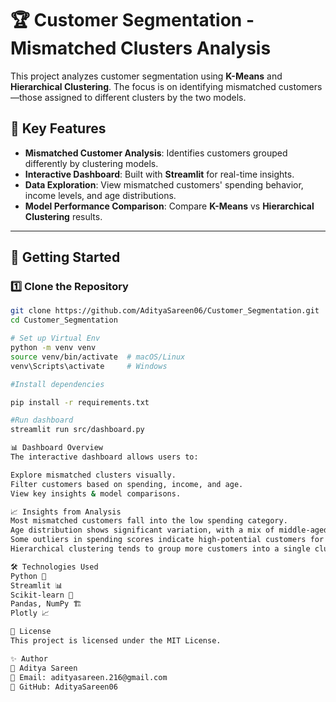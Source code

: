 # 🏆 Customer Segmentation - Mismatched Clusters Analysis

This project analyzes customer segmentation using **K-Means** and **Hierarchical Clustering**. The focus is on identifying mismatched customers—those assigned to different clusters by the two models.

## 📌 Key Features

- **Mismatched Customer Analysis**: Identifies customers grouped differently by clustering models.
- **Interactive Dashboard**: Built with **Streamlit** for real-time insights.
- **Data Exploration**: View mismatched customers' spending behavior, income levels, and age distributions.
- **Model Performance Comparison**: Compare **K-Means** vs **Hierarchical Clustering** results.

---

## 🚀 Getting Started

### 1️⃣ Clone the Repository
```bash
git clone https://github.com/AdityaSareen06/Customer_Segmentation.git
cd Customer_Segmentation

# Set up Virtual Env
python -m venv venv
source venv/bin/activate  # macOS/Linux
venv\Scripts\activate     # Windows

#Install dependencies 

pip install -r requirements.txt

#Run dashboard
streamlit run src/dashboard.py

📊 Dashboard Overview
The interactive dashboard allows users to:

Explore mismatched clusters visually.
Filter customers based on spending, income, and age.
View key insights & model comparisons.

📈 Insights from Analysis
Most mismatched customers fall into the low spending category.
Age distribution shows significant variation, with a mix of middle-aged and senior customers.
Some outliers in spending scores indicate high-potential customers for premium offers.
Hierarchical clustering tends to group more customers into a single cluster compared to K-Means.

🛠 Technologies Used
Python 🐍
Streamlit 📊
Scikit-learn 🤖
Pandas, NumPy 🏗️
Plotly 📈

📜 License
This project is licensed under the MIT License.

✨ Author
👤 Aditya Sareen
📧 Email: adityasareen.216@gmail.com
🔗 GitHub: AdityaSareen06
